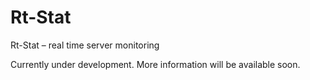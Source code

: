 Rt-Stat
=======

Rt-Stat – real time server monitoring

Currently under development. More information will be available soon.